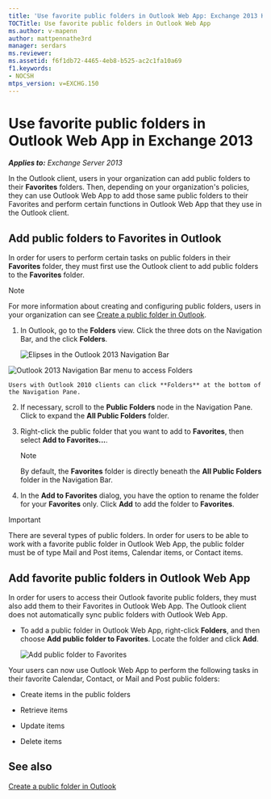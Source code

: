 ```yaml
---
title: 'Use favorite public folders in Outlook Web App: Exchange 2013 Help'
TOCTitle: Use favorite public folders in Outlook Web App
ms.author: v-mapenn
author: mattpennathe3rd
manager: serdars
ms.reviewer: 
ms.assetid: f6f1db72-4465-4eb8-b525-ac2c1fa10a69
f1.keywords:
- NOCSH
mtps_version: v=EXCHG.150
---
```


# Use favorite public folders in Outlook Web App in Exchange 2013

_**Applies to:** Exchange Server 2013_

In the Outlook client, users in your organization can add public folders to their **Favorites** folders. Then, depending on your organization's policies, they can use Outlook Web App to add those same public folders to their Favorites and perform certain functions in Outlook Web App that they use in the Outlook client.

## Add public folders to Favorites in Outlook

In order for users to perform certain tasks on public folders in their **Favorites** folder, they must first use the Outlook client to add public folders to the **Favorites** folder.

> [!NOTE]
> For more information about creating and configuring public folders, users in your organization can see [Create a public folder in Outlook](https://support.microsoft.com/office/a2835011-d524-4a5c-a207-05c159bb2a97).

1. In Outlook, go to the **Folders** view. Click the three dots on the Navigation Bar, and the click **Folders**.

    ![Elipses in the Outlook 2013 Navigation Bar](images/7a949ccd-f0e0-4d20-aa4d-f97ae5c6fdff.png)

![Outlook 2013 Navigation Bar menu to access Folders](images/aaedd8fa-8a30-4e96-b4de-9625cd62e2b9.png)

    Users with Outlook 2010 clients can click **Folders** at the bottom of the Navigation Pane.

2. If necessary, scroll to the **Public Folders** node in the Navigation Pane. Click to expand the **All Public Folders** folder.

3. Right-click the public folder that you want to add to **Favorites**, then select **Add to Favorites...**.

    > [!NOTE]
    > By default, the **Favorites** folder is directly beneath the **All Public Folders** folder in the Navigation Bar.

4. In the **Add to Favorites** dialog, you have the option to rename the folder for your **Favorites** only. Click **Add** to add the folder to **Favorites**.

> [!IMPORTANT]
> There are several types of public folders. In order for users to be able to work with a favorite public folder in Outlook Web App, the public folder must be of type Mail and Post items, Calendar items, or Contact items.

## Add favorite public folders in Outlook Web App

In order for users to access their Outlook favorite public folders, they must also add them to their Favorites in Outlook Web App. The Outlook client does not automatically sync public folders with Outlook Web App.

- To add a public folder in Outlook Web App, right-click **Folders**, and then choose **Add public folder to Favorites**. Locate the folder and click **Add**.

    ![Add public folder to Favorites](images/dc2af75b-d1c3-4024-8759-00558799d34a.png)

Your users can now use Outlook Web App to perform the following tasks in their favorite Calendar, Contact, or Mail and Post public folders:

- Create items in the public folders

- Retrieve items

- Update items

- Delete items

## See also

[Create a public folder in Outlook](https://support.microsoft.com/office/a2835011-d524-4a5c-a207-05c159bb2a97)
